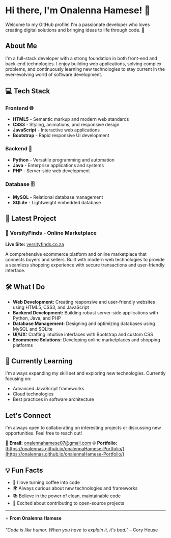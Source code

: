 # Hi there, I'm Onalenna Hamese! 👋

Welcome to my GitHub profile! I'm a passionate developer who loves creating digital solutions and bringing ideas to life through code. 🚀

## About Me

I'm a full-stack developer with a strong foundation in both front-end and back-end technologies. I enjoy building web applications, solving complex problems, and continuously learning new technologies to stay current in the ever-evolving world of software development.

## 💻 Tech Stack

### Frontend 🌐
- **HTML5** - Semantic markup and modern web standards  
- **CSS3** - Styling, animations, and responsive design  
- **JavaScript** - Interactive web applications  
- **Bootstrap** - Rapid responsive UI development  

### Backend 🔧
- **Python** - Versatile programming and automation  
- **Java** - Enterprise applications and systems  
- **PHP** - Server-side web development  

### Database 🗄️
- **MySQL** - Relational database management  
- **SQLite** - Lightweight embedded database  

## 🚀 Latest Project

### 🛒 VersityFinds - Online Marketplace
**Live Site:** [versityfinds.co.za](https://versityfinds.co.za)

A comprehensive ecommerce platform and online marketplace that connects buyers and sellers. Built with modern web technologies to provide a seamless shopping experience with secure transactions and user-friendly interface.

## 🛠️ What I Do

- **Web Development:** Creating responsive and user-friendly websites using HTML5, CSS3, and JavaScript
- **Backend Development:** Building robust server-side applications with Python, Java, and PHP
- **Database Management:** Designing and optimizing databases using MySQL and SQLite
- **UI/UX:** Crafting intuitive interfaces with Bootstrap and custom CSS
- **Ecommerce Solutions:** Developing online marketplaces and shopping platforms

## 🌱 Currently Learning

I'm always expanding my skill set and exploring new technologies. Currently focusing on:

- Advanced JavaScript frameworks
- Cloud technologies
- Best practices in software architecture

## Let's Connect

I'm always open to collaborating on interesting projects or discussing new opportunities. Feel free to reach out!

📧 **Email:** onalennahamese07@gmail.com
🌐 **Portfolio:** [https://onalennas.github.io/onalennaHamese-Portfolio/](https://onalennas.github.io/onalennaHamese-Portfolio/)

## 💡 Fun Facts

- 🎯 I love turning coffee into code
- 🌍 Always curious about new technologies and frameworks
- 📚 Believe in the power of clean, maintainable code
- 🚀 Excited about contributing to open-source projects

---

⭐️ **From Onalenna Hamese**

*"Code is like humor. When you have to explain it, it's bad."* – Cory House
